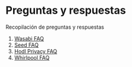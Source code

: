 # Preguntas y respuestas
Recopilación de preguntas y respuestas 

1. [Wasabi FAQ](wasabi.md)
2. [Seed FAQ](seed.md)
3. [Hodl Privacy FAQ](hodl-privacy.md)
4. [Whirlpool FAQ](whirlpool.md)
